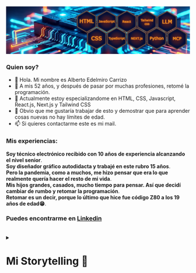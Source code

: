 ![mi imagen](/Linkedin-2025-hexagonos.jpg)

### Quien soy?

- 👋 Hola. Mi nombre es Alberto Edelmiro Carrizo
- 👀 A mis 52 años, y después de pasar por muchas profesiones, retomé la programación.
- 🌱 Actualmente estoy especializandome en HTML, CSS, Javascript, React.js, Next.js y Tailwind CSS
- 💞️ Obvio que me gustaría trabajar de esto y demostrar que para aprender cosas nuevas no hay límites de edad.
- 📫 Si quieres contactarme este es mi mail.

### Mis experiencias:

**Soy técnico electrónico recibido con 10 años de experiencia alcanzando el nivel senior**.  
**Soy diseñador gráfico autodidacta y trabajé en este rubro 15 años**.  
**Pero la pandemia, como a muchos, me hizo pensar que era lo que realmente quería hacer el resto de mi vida**.  
**Mis hijos grandes, casados, mucho tiempo para pensar. Así que decidí cambiar de rumbo y retomar la programación**.  
**Retomar es un decir, porque lo último que hice fue código Z80 a los 19 años de edad😁**.  

### Puedes encontrarme en [Linkedin](https://www.linkedin.com/in/alberto-edelmiro-carrizo-7639a186/)  
<br>
<details>
<summary><h1>Mi Storytelling 📜</h1></summary>

### 🔧 De una TK85 a Next.js: mi historia con la tecnología

En 1984 no había internet, ni YouTube. Tenía menos de 13 años y me fascinaban las computadoras. Con una beca por buenas notas me compré mi primera: una TK85. Venía con un manual para tipear programas línea por línea. Más adelante, con una Commodore 64C y un manual de Z80, escribía código en direcciones de memoria porque no tenía ensamblador... así que me hice uno.

Me recibí de técnico electrónico, trabajé en Alcatel-Lucent como técnico senior, me compré una 486XT. Luego vino la vida: casarme, hijos, hiperinflación, desempleo, construcción de mi casa a pulmón. Y aunque la tecnología quedó en pausa, seguí creando: hice diseño 3D, participé en concursos de animación, trabajé 15 años en diseño digital hasta que me sentí estancado.

En 2021 fundamos UmamiVeg con mi familia. Y hace dos años retomé la programación. Aprendí Next.js, Tailwind, Supabase. Desarrollé un CMS propio, una app para restaurantes con menú digital, y sigo creando cosas todos los días.

Hoy sé que mi motor es la creatividad, la tecnología y el amor por aprender cosas nuevas y difíciles.

👉 Si estás buscando a alguien que no solo sabe, sino que ama lo que hace y no se rinde fácil, me encantaría conectar.

🔹 Eficiencia: No busca soluciones complicadas, sino las más efectivas.  

🔹 Pasión: Desde la cocina hasta el código, cada proyecto lleva su sello.  

El camino sigue abierto, y su próximo gran proyecto está a la vuelta de la esquina.
</details>

